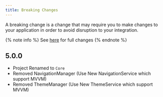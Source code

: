```yaml
---
title: Breaking Changes
---
```


A breaking change is a change that may require you to make changes to your application in order to avoid disruption to your integration.

{% note info %}
See [here](https://github.com/WinUICommunity/WinUICommunity/releases) for full changes
{% endnote %}

## 5.0.0
- Project Renamed to `Core`
- Removed NavigationManager (Use New NavigationService which support MVVM)
- Removed ThemeManager (Use New ThemeService which support MVVM)
